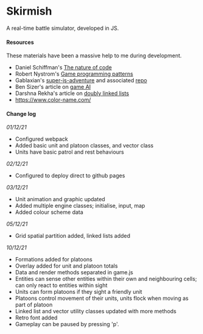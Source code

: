 # Skirmish

A real-time battle simulator, developed in JS.

#### Resources

These materials have been a massive help to me during development.

- Daniel Schiffman's [The nature of code](https://natureofcode.com/)
- Robert Nystrom's [Game programming patterns](https://gameprogrammingpatterns.com/)
- Gablaxian's [super-js-adventure](https://gablaxian.com/articles/creating-a-game-with-javascript/introduction) and associated [repo](https://github.com/gablaxian/super-js-adventure)
- Ben Sizer's article on [game AI](https://www.gamedev.net/tutorials/programming/artificial-intelligence/the-total-beginners-guide-to-game-ai-r4942/)
- Darshna Rekha's article on [doubly linked lists](https://medium.com/geekculture/doubly-linked-lists-javascript-b13cc21ca59d)
- https://www.color-name.com/

#### Change log

*01/12/21*
- Configured webpack
- Added basic unit and platoon classes, and vector class
- Units have basic patrol and rest behaviours

*02/12/21*
- Configured to deploy direct to github pages

*03/12/21*
- Unit animation and graphic updated
- Added multiple engine classes; initialise, input, map
- Added colour scheme data

*05/12/21*
- Grid spatial partition added, linked lists added

*10/12/21*
- Formations added for platoons
- Overlay added for unit and platoon totals
- Data and render methods separated in game.js
- Entities can sense other entities within their own and neighbouring cells; can only react to entities within sight
- Units can form platoons if they sight a friendly unit
- Platoons control movement of their units, units flock when moving as part of platoon
- Linked list and vector utility classes updated with more methods
- Retro font added
- Gameplay can be paused by pressing 'p'.
